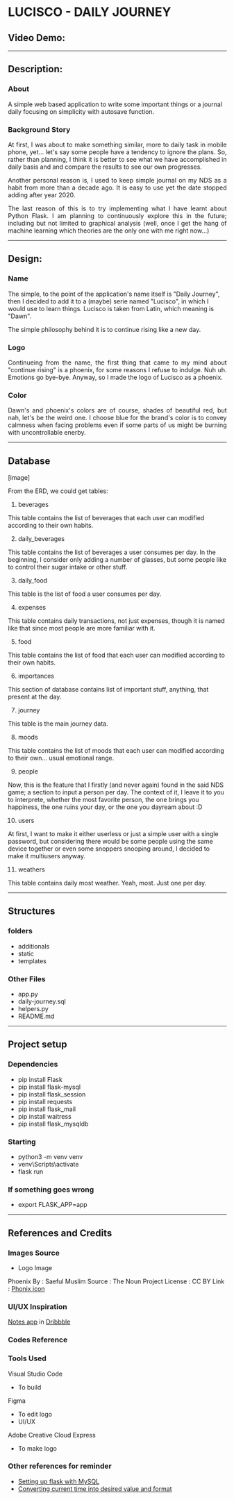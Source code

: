 # LUCISCO - DAILY JOURNEY

## Video Demo: <URL HERE>

---

## Description:

### About

<div ctyle="text-align: justify">

A simple web based application to write some important things or a journal daily focusing on simplicity with autosave function.

</div>

### Background Story

<div style="text-align: justify">

At first, I was about to make something similar, more to daily task in mobile phone, yet... let's say some people have a tendency to ignore the plans. So, rather than planning, I think it is better to see what we have accomplished in daily basis and and compare the results to see our own progresses.

Another personal reason is, I used to keep simple journal on my NDS as a habit from more than a decade ago. It is easy to use yet the date stopped adding after year 2020.

The last reason of this is to try implementing what I have learnt about Python Flask. I am planning to continuously explore this in the future; including but not limited to graphical analysis (well, once I get the hang of machine learning which theories are the only one with me right now...)

</div>

---

## Design:

### Name

The simple, to the point of the application's name itself is "Daily Journey", then I decided to add it to a (maybe) serie named "Lucisco", in which I would use to learn things. Lucisco is taken from Latin, which meaning is "Dawn".

>

The simple philosophy behind it is to continue rising like a new day.

### Logo

<div style="text-align: justify">

Continueing from the name, the first thing that came to my mind about "continue rising" is a phoenix, for some reasons I refuse to indulge. Nuh uh. Emotions go bye-bye. Anyway, so I made the logo of Lucisco as a phoenix.

</div>

### Color

<div style="text-align: justify">

Dawn's and phoenix's colors are of course, shades of beautiful red, but nah, let's be the weird one. I choose blue for the brand's color is to convey calmness when facing problems even if some parts of us might be burning with uncontrollable enerby.

</div>

---

## Database

[image]

From the ERD, we could get tables:

1. beverages

This table contains the list of beverages that each user can modified according to their own habits.

2. daily_beverages

This table contains the list of beverages a user consumes per day. In the beginning, I consider only adding a number of glasses, but some people like to control their sugar intake or other stuff.

3. daily_food

This table is the list of food a user consumes per day.

4. expenses

This table contains daily transactions, not just expenses, though it is named like that since most people are more familiar with it.

5. food

This table contains the list of food that each user can modified according to their own habits.

6. importances

This section of database contains list of important stuff, anything, that present at the day.

7. journey

This table is the main journey data.

8. moods

This table contains the list of moods that each user can modified according to their own... usual emotional range.

9. people

Now, this is the feature that I firstly (and never again) found in the said NDS game; a section to input a person per day. The context of it, I leave it to you to interprete, whether the most favorite person, the one brings you happiness, the one ruins your day, or the one you dayream about :D

10. users

At first, I want to make it either userless or just a simple user with a single password, but considering there would be some people using the same device together or even some snoppers snooping around, I decided to make it multiusers anyway.

11. weathers

This table contains daily most weather. Yeah, most. Just one per day.

---

## Structures

### folders

- additionals
- static
- templates

### Other Files

- app.py
- daily-journey.sql
- helpers.py
- README.md

---

## Project setup

### Dependencies

- pip install Flask
- pip install flask-mysql
- pip install flask_session
- pip install requests
- pip install flask_mail
- pip install waitress
- pip install flask_mysqldb

### Starting

- python3 -m venv venv
- venv\Scripts\activate
- flask run

### If something goes wrong

- export FLASK_APP=app

---

## References and Credits

### Images Source

- Logo Image

Phoenix
By		: Saeful Muslim
Source	: The Noun Project
License	: CC BY
Link    : <a href="https://thenounproject.com/icon/phoenix-2266436/">Phonix icon</a>

### UI/UX Inspiration

<a href="https://dribbble.com/tags/notes_app">Notes app</a> in <a href="https://dribbble.com">Dribbble</a>

### Codes Reference



### Tools Used

Visual Studio Code

- To build

Figma

- To edit logo
- UI/UX

Adobe Creative Cloud Express

- To make logo

### Other references for reminder

- <a href="https://flask-mysql.readthedocs.io/en/stable/">Setting up flask with MySQL</a>
- <a href="https://tableplus.com/blog/2018/09/ms-sql-server-how-to-get-date-only-from-datetime-value.html">Converting current time into desired value and format</a>
